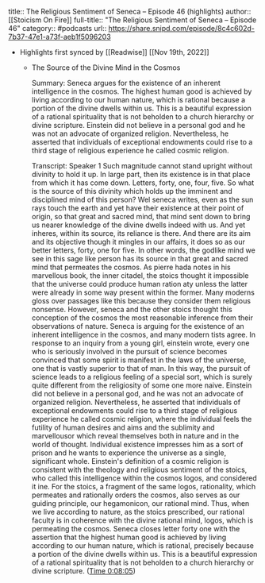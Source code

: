 title:: The Religious Sentiment of Seneca – Episode 46 (highlights)
author:: [[Stoicism On Fire]]
full-title:: "The Religious Sentiment of Seneca – Episode 46"
category:: #podcasts
url:: https://share.snipd.com/episode/8c4c602d-7b37-47e1-a73f-aeb1f5096203

- Highlights first synced by [[Readwise]] [[Nov 19th, 2022]]
	- The Source of the Divine Mind in the Cosmos
	  
	  Summary:
	  Seneca argues for the existence of an inherent intelligence in the cosmos. The highest human good is achieved by living according to our human nature, which is rational because a portion of the divine dwells within us. This is a beautiful expression of a rational spirituality that is not beholden to a church hierarchy or divine scripture. Einstein did not believe in a personal god and he was not an advocate of organized religion. Nevertheless, he asserted that individuals of exceptional endowments could rise to a third stage of religious experience he called cosmic religion.
	  
	  Transcript:
	  Speaker 1
	  Such magnitude cannot stand upright without divinity to hold it up. In large part, then its existence is in that place from which it has come down. Letters, forty, one, four, five. So what is the source of this divinity which holds up the imminent and disciplined mind of this person? Wel seneca writes, even as the sun rays touch the earth and yet have their existence at their point of origin, so that great and sacred mind, that mind sent down to bring us nearer knowledge of the divine dwells indeed with us. And yet inheres, within its source, its reliance is there. And there are its aim and its objective though it mingles in our affairs, it does so as our better letters, forty, one for five. In other words, the godlike mind we see in this sage like person has its source in that great and sacred mind that permeates the cosmos. As pierre hada notes in his marvellous book, the inner citadel, the stoics thought it impossible that the universe could produce human ration aty unless the latter were already in some way present within the former. Many moderns gloss over passages like this because they consider them religious nonsense. However, seneca and the other stoics thought this conception of the cosmos the most reasonable inference from their observations of nature. Seneca is arguing for the existence of an inherent intelligence in the cosmos, and many modern tists agree. In response to an inquiry from a young girl, einstein wrote, every one who is seriously involved in the pursuit of science becomes convinced that some spirit is manifest in the laws of the universe, one that is vastly superior to that of man. In this way, the pursuit of science leads to a religious feeling of a special sort, which is surely quite different from the religiosity of some one more naive. Einstein did not believe in a personal god, and he was not an advocate of organized religion. Nevertheless, he asserted that individuals of exceptional endowments could rise to a third stage of religious experience he called cosmic religion, where the individual feels the futility of human desires and aims and the sublimity and marvellousor which reveal themselves both in nature and in the world of thought. Individual existence impresses him as a sort of prison and he wants to experience the universe as a single, significant whole. Einstein's definition of a cosmic religion is consistent with the theology and religious sentiment of the stoics, who called this intelligence within the cosmos logos, and considered it ine. For the stoics, a fragment of the same logos, rationality, which permeates and rationally orders the cosmos, also serves as our guiding principle, our hegamonicon, our rational mind. Thus, when we live according to nature, as the stoics prescribed, our rational faculty is in coherence with the divine rational mind, logos, which is permeating the cosmos. Seneca closes letter forty one with the assertion that the highest human good is achieved by living according to our human nature, which is rational, precisely because a portion of the divine dwells within us. This is a beautiful expression of a rational spirituality that is not beholden to a church hierarchy or divine scripture. ([Time 0:08:05](https://share.snipd.com/snip/33de7d41-e403-41af-b70e-899cd0d755d4))